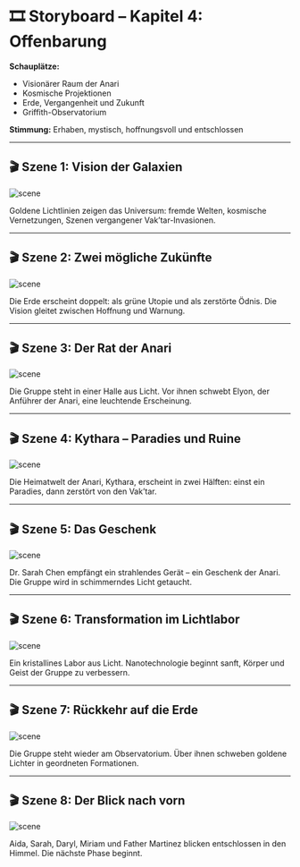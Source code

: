 # 🎞️ Storyboard – Kapitel 4: Offenbarung

**Schauplätze:**  
- Visionärer Raum der Anari  
- Kosmische Projektionen  
- Erde, Vergangenheit und Zukunft  
- Griffith-Observatorium

**Stimmung:** Erhaben, mystisch, hoffnungsvoll und entschlossen

---

## 🎬 Szene 1: Vision der Galaxien

![scene](../assets/storyboard/chapter_04_scene_01_galactic_vision.png)

Goldene Lichtlinien zeigen das Universum: fremde Welten, kosmische Vernetzungen, Szenen vergangener Vak’tar-Invasionen.

---

## 🎬 Szene 2: Zwei mögliche Zukünfte

![scene](../assets/storyboard/chapter_04_scene_02_earth_duality.png)

Die Erde erscheint doppelt: als grüne Utopie und als zerstörte Ödnis. Die Vision gleitet zwischen Hoffnung und Warnung.

---

## 🎬 Szene 3: Der Rat der Anari

![scene](../assets/storyboard/chapter_04_scene_03_anari_council.png)

Die Gruppe steht in einer Halle aus Licht. Vor ihnen schwebt Elyon, der Anführer der Anari, eine leuchtende Erscheinung.

---

## 🎬 Szene 4: Kythara – Paradies und Ruine

![scene](../assets/storyboard/chapter_04_scene_04_kythara_before_after.png)

Die Heimatwelt der Anari, Kythara, erscheint in zwei Hälften: einst ein Paradies, dann zerstört von den Vak’tar.

---

## 🎬 Szene 5: Das Geschenk

![scene](../assets/storyboard/chapter_04_scene_05_technology_gift.png)

Dr. Sarah Chen empfängt ein strahlendes Gerät – ein Geschenk der Anari. Die Gruppe wird in schimmerndes Licht getaucht.

---

## 🎬 Szene 6: Transformation im Lichtlabor

![scene](../assets/storyboard/chapter_04_scene_06_light_lab_transformation.png)

Ein kristallines Labor aus Licht. Nanotechnologie beginnt sanft, Körper und Geist der Gruppe zu verbessern.

---

## 🎬 Szene 7: Rückkehr auf die Erde

![scene](../assets/storyboard/chapter_04_scene_07_return_observatory.png)

Die Gruppe steht wieder am Observatorium. Über ihnen schweben goldene Lichter in geordneten Formationen.

---

## 🎬 Szene 8: Der Blick nach vorn

![scene](../assets/storyboard/chapter_04_scene_08_final_gaze_before_change.png)

Aida, Sarah, Daryl, Miriam und Father Martinez blicken entschlossen in den Himmel. Die nächste Phase beginnt.
